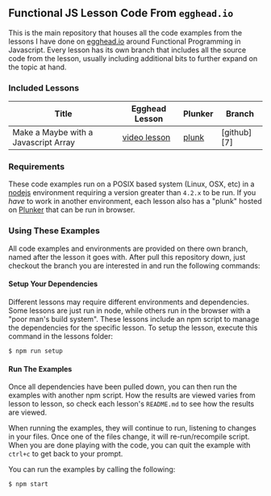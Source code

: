 ## Functional JS Lesson Code From `egghead.io`

This is the main repository that houses all the code examples from the lessons I have done on [egghead.io][1] around Functional Programming in Javascript. Every lesson has its own branch that includes all the source code from the lesson, usually including additional bits to further expand on the topic at hand.

### Included Lessons

| Title | Egghead Lesson | Plunker | Branch |
|-------|----------------|---------|--------|
| Make a Maybe with a Javascript Array | [video lesson][5] | [plunk][6] | [github][7] |

### Requirements
These code examples run on a POSIX based system (Linux, OSX, etc) in a [nodejs][3] environment requiring a version greater than `4.2.x` to be run. If you *have* to work in another environment, each lesson also has a "plunk" hosted on [Plunker][4] that can be run in browser.

### Using These Examples
All code examples and environments are provided on there own branch, named after the lesson it goes with. After pull this repository down, just checkout the branch you are interested in and run the following commands:

#### Setup Your Dependencies
Different lessons may require different environments and dependencies. Some lessons are just run in node, while others run in the browser with a "poor man's build system". These lessons include an npm script to manage the dependencies for the specific lesson. To setup the lesson, execute this command in the lessons folder:

```
$ npm run setup
```

#### Run The Examples
Once all dependencies have been pulled down, you can then run the examples with another npm script. How the results are viewed varies from lesson to lesson, so check each lesson's `README.md` to see how the results are viewed.

When running the examples, they will continue to run, listening to changes in your files. Once one of the files change, it will re-run/recompile script. When you are done playing with the code, you can quit the example with `ctrl+c` to get back to your prompt.

You can run the examples by calling the following:

```
$ npm start
```

[1]: https://egghead.io/instructors/ian-hofmann-hicks
[2]: https://nodejs.org/
[3]: https://plnkr.co/

[4]: https://egghead.io/lessons/javascript-create-streams-from-single-values-with-most-js
[5]: https://embed.plnkr.co/YpYvHI2vbHofm9wrfORU/?show=JS
[6]: https://github.com/evilsoft/eggheadio-most/tree/0x00-create-single-value-streams

